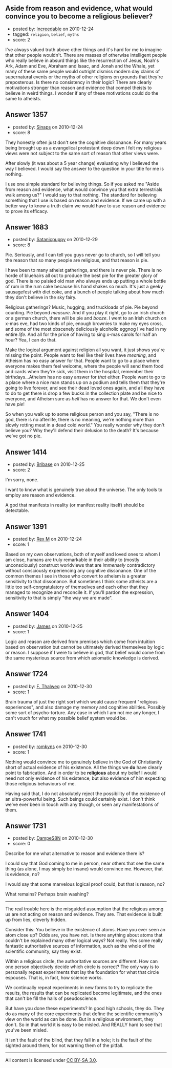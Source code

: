 ## Aside from reason and evidence, what would convince you to become a religious believer?

- posted by: [Increedable](https://stackexchange.com/users/-1/112-increedable) on 2010-12-24
- tagged: `religion`, `belief`, `myths`
- score: 2

I've always valued truth above other things and it's hard for me to imagine that other people wouldn't.  There are masses of otherwise intelligent people who really believe in absurd things like the resurrection of Jesus, Noah's Ark,  Adam and Eve, Abraham and Isaac, and Jonah and the Whale, yet many of these same people would outright dismiss modern day claims of supernatural events or the myths of other religions on grounds that they're preposterous. Is there no consistency in their logic?  There are clearly motivations stronger than reason and evidence that compel theists to believe in weird things.  I wonder if any of these motivations could do the same to atheists.



## Answer 1357

- posted by: [Sinaps](https://stackexchange.com/users/-1/333-sinaps) on 2010-12-24
- score: 8

They honestly often just don't see the cognitive dissonance.  For many years being brought up as a evangelical protestant deep down I felt my religious views were not subject to the same sort of reason that other views were.

After slowly (it was about a 5 year change) evaluating why I believed the way I believed.  I would say the answer to the question in your title for me is nothing.

I use one simple standard for believing things.  So if you asked me "Aside from reason and evidence, what would convince you that extra terrestrials walk among us?" I would say to that nothing.  The standard for believing something that I use is based on reason and evidence.  If we came up with a better way to know a truth claim we would have to use reason and evidence to prove its efficacy. 


## Answer 1683

- posted by: [Satanicpuppy](https://stackexchange.com/users/-1/169-satanicpuppy) on 2010-12-29
- score: 8

Pie. Seriously, and I can tell you guys never go to church, so I will tell you the reason that so many people are religious, and that reason is pie.

I have been to many atheist gatherings, and there is never pie. There is no horde of bluehairs all out to produce the best pie for the greater glory of god. There is no palsied old man who always ends up putting a whole bottle of rum in the rum cake because his hand shakes so much. It's just a geeky sausagefest with diet coke, and a bunch of people talking about how much they don't believe in the sky fairy. 

Religious gatherings? Music, hugging, and truckloads of pie. Pie beyond counting. Pie beyond *measure*. And if you play it right, go to an irish church or a german church, there will be pie and *booze*. I went to an Irish church on x-mas eve, had two kinds of pie, enough brownies to make my eyes cross, and some of the most obscenely deliciously alcoholic eggnog I've had in my entire *life*. And all for the price of having to sing x-mas carols for half an hour? Yea, I can do that.

Make the logical argument against religion all you want, it just shows you're missing the point. People want to feel like their lives have *meaning*, and Atheism has no easy answer for that. People want to go to a place where everyone makes them feel welcome, where the people will send them food and cards when they're sick, visit them in the hospital, remember their birthdays...Atheism has no easy answer for *that* either. People want to go to a place where a nice man stands up on a podium and tells them that they're going to live forever, and see their dead loved ones again, and all they have to do to get there is drop a few bucks in the collection plate and be nice to everyone, and Atheism sure as *hell* has no answer for that. We don't even have *pie*!

So when you walk up to some religious person and you say, "There is no god, there is no afterlife, there is no meaning, we're nothing more than slowly rotting meat in a dead cold world." You really wonder why they don't believe you? Why they'll defend their delusion to the death? It's because we've got no pie.


## Answer 1414

- posted by: [Bribase](https://stackexchange.com/users/-1/496-bribase) on 2010-12-25
- score: 2

I'm sorry, none.

I want to know what is genuinely true about the universe. The only tools to employ are reason and evidence.

A god that manifests in reality (or manifest reality itself) should be detectable.


## Answer 1391

- posted by: [Rex M](https://stackexchange.com/users/-1/324-rex-m) on 2010-12-24
- score: 1

Based on my own observations, both of myself and loved ones to whom I am close, humans are truly remarkable in their ability to (mostly unconsciously) construct worldviews that are *immensely* contradictory without consciously experiencing any cognitive dissonance. One of the common themes I see in those who convert to atheism is a greater sensitivity to that dissonance. But sometimes I think some atheists are a little too self-congratulatory of themselves and each other that they managed to recognize and reconcile it. If you'll pardon the expression, sensitivity to that is simply "the way we are made".


## Answer 1404

- posted by: [James](https://stackexchange.com/users/-1/469-james) on 2010-12-25
- score: 1

Logic and reason are derived from premises which come from intuition based on observation but cannot be ultimately derived themselves by logic or reason. I suppose if I were to believe in god, that belief would come from the same mysterious source from which axiomatic knowledge is derived.


## Answer 1724

- posted by: [F. Thalweg](https://stackexchange.com/users/-1/297-f-thalweg) on 2010-12-30
- score: 1

Brain trauma of just the right sort which would cause frequent "religious experiences", and also damage my memory and cognitive abilities. Possibly some sort of psycho-torture. Any case in which I am not me any longer, I can't vouch for what my possible belief system would be.


## Answer 1741

- posted by: [romkyns](https://stackexchange.com/users/-1/89-romkyns) on 2010-12-30
- score: 1

Nothing would convince me to genuinely believe in the God of Christianity short of actual evidence of his existence. All the things we **do** have clearly point to fabrication. And in order to be **religious** about my belief I would need not only evidence of his existence, but also evidence of him expecting those religious behaviours of me.

Having said that, I do not absolutely reject the possibility of the existence of an ultra-powerful being. Such beings could certainly exist. I don't think we've ever been in touch with any though, or seen any manifestations of them.


## Answer 1731

- posted by: [DampeS8N](https://stackexchange.com/users/-1/587-dampes8n) on 2010-12-30
- score: 0

Describe for me what alternative to reason and evidence there is? 

I could say that God coming to me in person, near others that see the same thing (as alone, I may simply be insane) would convince me. However, that is evidence, no?

I would say that some marvelous logical proof could, but that is reason, no?

What remains? Perhaps brain washing?


----------


The real trouble here is the misguided assumption that the religious among us are not acting on reason and evidence. They are. That evidence is built up from lies, cleverly hidden.

Consider this: You believe in the existence of atoms. Have you ever seen an atom close up? Odds are, you have not. Is there anything about atoms that couldn't be explained many other logical ways? Not really. Yes some really fantastic authoritative sources of information, such as the whole of the scientific community, say they exist.

Within a religious circle, the authoritative sources are different. How can one person objectively decide which circle is correct? The only way is to personally repeat experiments that lay the foundation for what that circle espouses. That is, in fact, how science works.

We continually repeat experiments in new forms to try to replicate the results, the results that can be replicated become legitimate, and the ones that can't be fill the halls of pseudoscience.

But have you done these experiments? In good high schools, they do. They do as many of the core experiments that define the scientific community's view on the world as can be done. But in a religious environment, they don't. So in that world it is easy to be misled. And REALLY hard to see that you've been misled.

It isn't the fault of the blind, that they fall in a hole; it is the fault of the sighted around them, for not warning them of the pitfall.



---

All content is licensed under [CC BY-SA 3.0](https://creativecommons.org/licenses/by-sa/3.0/).
